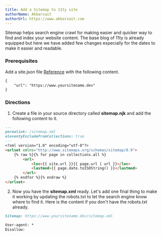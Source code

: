```yaml
---
title: Add a Sitemap to 11ty site
authorName: Akbarsait
authorUrl: https://www.akbarsait.com
---
```


Sitemap helps search engine crawl for making easier and quicker way to find and index your website content. The base blog of 11ty is already equipped but here we have added few changes especially for the dates to make it easier and readable. 

### Prerequisites

Add a site.json file [Reference](https://www.11ty.dev/docs/data-global/) with the following content.

```md
{
    "url": "https://www.yoursitename.dev"
}
```

### Directions
1. Create a file in your source directory  called **sitemap.njk** and add the following content to it.

```md
---
permalink: /sitemap.xml
eleventyExcludeFromCollections: true
---
<?xml version="1.0" encoding="utf-8"?>
<urlset xmlns="http://www.sitemaps.org/schemas/sitemap/0.9">
    {% raw %}{% for page in collections.all %}
        <url>
            <loc>{{ site.url }}{{ page.url | url }}</loc>
            <lastmod>{{ page.date.toISOString() }}</lastmod>
        </url>
    {% endfor %}{% endraw %}
</urlset>
```

2. Now you have the **sitemap.xml** ready. Let's add one final thing to make it working by updating the robots.txt to let the search engine know where to find it. Here is the content if you don't have the robots.txt already. 

```md
Sitemap: https://www.yoursitename.dev/sitemap.xml

User-agent: *
Disallow:
```